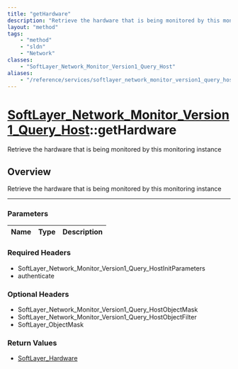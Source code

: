 ```yaml
---
title: "getHardware"
description: "Retrieve the hardware that is being monitored by this monitoring instance"
layout: "method"
tags:
    - "method"
    - "sldn"
    - "Network"
classes:
    - "SoftLayer_Network_Monitor_Version1_Query_Host"
aliases:
    - "/reference/services/softlayer_network_monitor_version1_query_host/getHardware"
---
```

# [SoftLayer_Network_Monitor_Version1_Query_Host](/reference/services/SoftLayer_Network_Monitor_Version1_Query_Host)::getHardware

Retrieve the hardware that is being monitored by this monitoring instance


## Overview 
Retrieve the hardware that is being monitored by this monitoring instance

-----

### Parameters 
|Name | Type | Description |
| --- | --- | --- |


### Required Headers
* SoftLayer_Network_Monitor_Version1_Query_HostInitParameters
* authenticate


### Optional Headers
* SoftLayer_Network_Monitor_Version1_Query_HostObjectMask
* SoftLayer_Network_Monitor_Version1_Query_HostObjectFilter
* SoftLayer_ObjectMask

### Return Values
* <a href='/reference/datatypes/SoftLayer_Hardware'>SoftLayer_Hardware </a>




